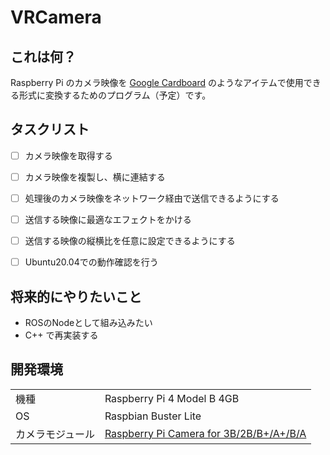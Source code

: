 # VRCamera

## これは何？
Raspberry Pi のカメラ映像を
[Google Cardboard](https://arvr.google.com/intl/ja_jp/cardboard/)
のようなアイテムで使用できる形式に変換するためのプログラム（予定）です。

## タスクリスト

- [ ] カメラ映像を取得する
- [ ] カメラ映像を複製し、横に連結する
- [ ] 処理後のカメラ映像をネットワーク経由で送信できるようにする
- [ ] 送信する映像に最適なエフェクトをかける
- [ ] 送信する映像の縦横比を任意に設定できるようにする
- [ ] Ubuntu20.04での動作確認を行う


## 将来的にやりたいこと

- ROSのNodeとして組み込みたい
- C++ で再実装する


## 開発環境

|   |   |
|---|---|
|機種 |Raspberry Pi 4 Model B 4GB |
|OS |Raspbian Buster Lite |
|カメラモジュール |[Raspberry Pi Camera for 3B/2B/B+/A+/B/A](https://www.amazon.co.jp/gp/product/B01AUN1JUG/ref=ppx_yo_dt_b_asin_title_o09_s00) |